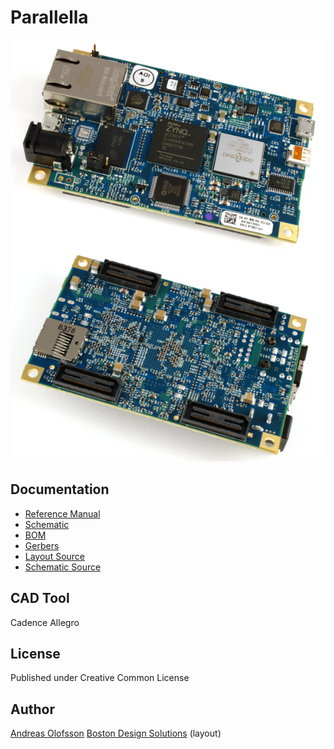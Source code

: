 Parallella 
=================================
![front](docs/front_600x400.png)
![back](docs/back_600x400.png)

## Documentation

* [Reference Manual](docs/parallella_manual.pdf)
* [Schematic](docs/parallella_schematic.pdf)
* [BOM](parallella_bom.xls)
* [Gerbers](mfg)
* [Layout Source](parallella_layout.brd)
* [Schematic Source](parallella_schematic.dsn)

## CAD Tool

Cadence Allegro

## License

Published under Creative Common License

## Author

[Andreas Olofsson](@aolofsson)
[Boston Design Solutions](http://www.bostondesignsolutions.com) (layout)





